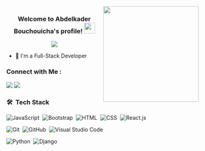 
<img width="250" align="right" src="https://c.tenor.com/_DOBjnGspYAAAAAM/code-coding.gif">

<h3 align="center">
  Welcome to Abdelkader Bouchouicha's profile!
  <img src="https://media.giphy.com/media/hvRJCLFzcasrR4ia7z/giphy.gif" width="28">
</h3>

<!-- Typing SVG by DenverCoder1 - https://github.com/DenverCoder1/readme-typing-svg -->
<p align="center">
  <a href="https://github.com/DenverCoder1/readme-typing-svg"><img src="https://readme-typing-svg.herokuapp.com/?lines=Full-stack%20web%20developer;Always%20learning%20new%20things&font=Fira%20Code&center=true&width=440&height=45&color=f75c7e&vCenter=true&size=22"></a>
</p> 

- 🏢 I'm a Full-Stack Developer


### Connect with Me :
<a href="https://linkedin.com/in/abdelkader-bouchouicha-0042ab123" target="_blank"><img src="https://img.shields.io/badge/-Abdelkader%20Bouchouicha-0077B5?style=for-the-badge&logo=Linkedin&logoColor=white"/></a>
<a href="https://t.me/bouchouichaabdelkader" target="_blank"><img src="https://img.shields.io/badge/-Abdelkader%20Bouchouicha-0077B5?style=for-the-badge&logo=Telegram&logoColor=white"/></a>


### 🛠 &nbsp;Tech Stack
![JavaScript](https://img.shields.io/badge/-JavaScript-05122A?style=flat&logo=javascript)&nbsp;
![Bootstrap](https://img.shields.io/badge/-Bootstrap-05122A?style=flat&logo=bootstrap&logoColor=563D7C)&nbsp;
![HTML](https://img.shields.io/badge/-HTML-05122A?style=flat&logo=HTML5)&nbsp;
![CSS](https://img.shields.io/badge/-CSS-05122A?style=flat&logo=CSS3&logoColor=1572B6)&nbsp;
![React.js](https://img.shields.io/badge/-React-05122A?style=flat&logo=react)
<!-- ![Node.js](https://img.shields.io/badge/-Node.js-05122A?style=flat&logo=node.js&logoColor=339933)&nbsp;-->
![Git](https://img.shields.io/badge/-Git-05122A?style=flat&logo=git)&nbsp;
![GitHub](https://img.shields.io/badge/-GitHub-05122A?style=flat&logo=github)&nbsp;
![Visual Studio Code](https://img.shields.io/badge/-Visual%20Studio%20Code-05122A?style=flat&logo=visual-studio-code&logoColor=007ACC)&nbsp;
<!-- ![Sass](https://img.shields.io/badge/-Sass-05122A?style=flat&logo=sass)&nbsp;-->
<!--![GraphQL](https://img.shields.io/badge/-GraphQL-05122A?style=flat&logo=GraphQL)&nbsp;-->
<!--![MongoDB](https://img.shields.io/badge/-MongoDB-05122A?style=flat&logo=MongoDB)&nbsp;-->
![Python](https://img.shields.io/badge/-Python%20-05122A?style=flat&logo=python)&nbsp;
![Django](https://img.shields.io/badge/-Django%20-05122A?style=flat&logo=django)&nbsp;

